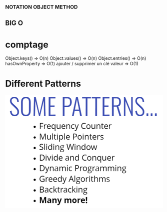 ### NOTATION OBJECT METHOD

## BIG O

# comptage
Object.keys() => O(n)
Object.values() => O(n)
Object.entries() => O(n)
hasOwnProperty => O(1)
ajouter / supprimer un clé valeur => O(1)


# Different Patterns
![Alt text](patterns-method.png)